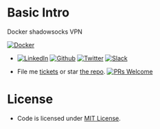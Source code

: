 # Basic Intro
Docker shadowsocks VPN

[![Docker](https://www.dennyzhang.com/wp-content/uploads/sns/docker.png)](https://hub.docker.com/r/denny/shadowsocks-vpn-docker/)

- [![LinkedIn](https://www.dennyzhang.com/wp-content/uploads/sns/linkedin.png)](https://www.linkedin.com/in/dennyzhang001) [![Github](https://www.dennyzhang.com/wp-content/uploads/sns/github.png)](https://github.com/DennyZhang) [![Twitter](https://www.dennyzhang.com/wp-content/uploads/sns/twitter.png)](https://twitter.com/dennyzhang001) [![Slack](https://www.dennyzhang.com/wp-content/uploads/sns/slack.png)](https://www.dennyzhang.com/slack)

- File me [tickets](https://github.com/DennyZhang/shadowsocks-vpn-docker/issues) or star [the repo](https://github.com/DennyZhang/shadowsocks-vpn-docker). [![PRs Welcome](https://img.shields.io/badge/PRs-welcome-brightgreen.svg)](http://makeapullrequest.com)

# License
- Code is licensed under [MIT License](https://www.dennyzhang.com/wp-content/mit_license.txt).

